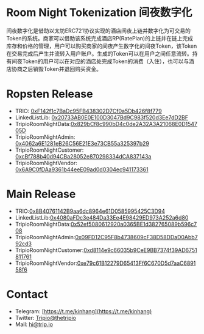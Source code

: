 # Room Night Tokenization 间夜数字化
间夜数字化是借助以太坊ERC721协议实现的酒店间夜上链并数字化为可交易的Token的系统。商家可以借助该系统完成酒店RP(RatePlan)的上链并在链上完成库存和价格的管理，用户可以购买商家的间夜产生数字化的间夜Token，该Token在交易完成后产生并流转入用户账户。生成的Token可以在用户之间任意流转。持有间夜Token的用户可以在对应的酒店处完成Token的消费（入住），也可以与酒店协商之后销毁Token并退回购买资金。

# Ropsten Release

* TRIO: [0xF142f1c7BaDc95FB438302D7Cf0a5Db426f8f779](https://ropsten.etherscan.io/address/0xf142f1c7badc95fb438302d7cf0a5db426f8f779)
* LinkedListLib:  [0x20733AB0E0E100D3047Bd9C983f520d3Ee7dD2BF](https://ropsten.etherscan.io/address/0x20733ab0e0e100d3047bd9c983f520d3ee7dd2bf)
* TripioRoomNightData:[0x829bCf8c990bD4c0de2A32A3A21068E0D154705D](https://ropsten.etherscan.io/address/0x829bCf8c990bD4c0de2A32A3A21068E0D154705D)
* TripioRoomNightAdmin: [0x4062a6E1281eB26C56E21E3e73CB55a325397b29](https://ropsten.etherscan.io/address/0x4062a6E1281eB26C56E21E3e73CB55a325397b29)
* TripioRoomNightCustomer: [0xcBf788b40d94CBa28052e870298334dCA837143a](https://ropsten.etherscan.io/address/0xcBf788b40d94CBa28052e870298334dCA837143a)
* TripioRoomNightVendor: [0x6A9C0fDAa9361b44eeE09ad0d0304ec941173361](https://ropsten.etherscan.io/address/0x6A9C0fDAa9361b44eeE09ad0d0304ec941173361)

# Main Release

* TRIO:[0x8B40761142B9aa6dc8964e61D0585995425C3D94](https://etherscan.io/address/0x8B40761142B9aa6dc8964e61D0585995425C3D94)
* LinkedListLib:[0x4080aFDc3e484Da33Ee4E98429ED973A252a6d80](https://etherscan.io/address/0x4080aFDc3e484Da33Ee4E98429ED973A252a6d80)
* TripioRoomNightData:[0x52ef5080612920a0365BE1d382765089b596c708](https://etherscan.io/address/0x52ef5080612920a0365BE1d382765089b596c708)
* TripioRoomNightAdmin:[0x09FD12C95F8b4738609cF38D58DDaD0Abb792cd3](https://etherscan.io/address/0x09FD12C95F8b4738609cF38D58DDaD0Abb792cd3)
* TripioRoomNightCustomer:[0xd8114e9c66035b9CeE9BB7374f39AD6751811761](https://etherscan.io/address/0xd8114e9c66035b9CeE9BB7374f39AD6751811761)
* TripioRoomNightVendor:[0xe79c61B12279D65413Ff6C670D5d7aaC689158f6](https://etherscan.io/address/0xe79c61B12279D65413Ff6C670D5d7aaC689158f6)

# Contact
* Telegram: [https://t.me/kinhang](https://t.me/kinhang)
* Twitter: [Tripio@thetripio](Tripio@thetripio)
* Mail: [hi@trip.io](hi@trip.io)
